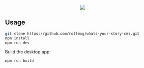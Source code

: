 
<p align="center">
    <img src="https://cdn.statically.io/gh/rollmug/static-assets/main/hcc-redux/whats-your-story-app-screenshot.png" >
</p>

## Usage

```sh
git clone https://github.com/rollmug/whats-your-story-cms.git
npm install
npm run dev
```

Build the desktop app:

```sh
npm run build
```